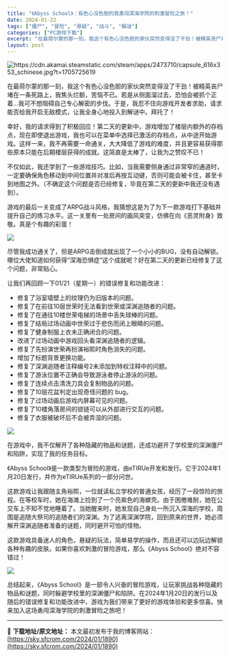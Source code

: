 ```yaml
---
title: "《Abyss School》：有色心没色胆的我勇闯深海学院的刺激冒险之旅！"
date: 2024-01-22
tags: ["僵尸", "冒险", "悬疑", "战斗", "解谜"]
categories: ["PC游戏下载"]
excerpt: "在最荷尔蒙的那一刻，我这个有色心没色胆的家伙突然变得没了干劲！被精英丧尸堵在一条死路上，我焦头烂额，苦恼不已。若是从侧面溜过去，恐怕会被抓个正着…我可不想阻碍自己专心解密的步伐。于是，我忍不住向游戏开发者求助，请求能否给我开启无敌模式，让我全身心地投入到解谜中。拜托了！ 幸好，我的请求得到了积极回应&hellip;"
layout: post
---
```


<img class="loaded aligncenter" src="https://cdn.akamai.steamstatic.com/steam/apps/2473710/capsule_616x353_schinese.jpg?t=1705725619" alt="https://cdn.akamai.steamstatic.com/steam/apps/2473710/capsule_616x353_schinese.jpg?t=1705725619" data-original="https://cdn.akamai.steamstatic.com/steam/apps/2473710/capsule_616x353_schinese.jpg?t=1705725619" />

在最荷尔蒙的那一刻，我这个有色心没色胆的家伙突然变得没了干劲！被精英丧尸堵在一条死路上，我焦头烂额，苦恼不已。若是从侧面溜过去，恐怕会被抓个正着…我可不想阻碍自己专心解密的步伐。于是，我忍不住向游戏开发者求助，请求能否给我开启无敌模式，让我全身心地投入到解谜中。拜托了！

幸好，我的请求得到了积极回应！第二天的更新中，游戏增加了楼层内额外的存档点，现在即使退出游戏，我也可以在菜单中选择已激活的存档点，从中途开始游戏。这样一来，我不再需要一命通关，大大降低了游戏的难度，并且更容易获得那些原本只能在后期楼层获得的成就。这简直是太棒了，让我为之赞叹不已！

不仅如此，我还学到了一些游戏技巧。比如，当我需要侧身通过非常窄的通道时，一定要确保角色移动到中间位置并对准后再按互动键，否则可能会被卡住，甚至卡到地图之外。（不确定这个问题是否已经修复，毕竟在第二天的更新中我还没有遇到）。

游戏的最后一关变成了ARPG战斗风格，我猜想这是为了为下一款游戏打下基础并提升自己的练习水平。这一关里有一处房间的画风突变，仿佛在向《恶灵附身》致敬。真是个有趣的彩蛋！

<img class="loaded aligncenter" src="https://cdn.akamai.steamstatic.com/steam/apps/2473710/ss_1507fd61bcd5b1a5f2f9787c29b938d304b15117.1920x1080.jpg?t=1705725619" data-original="https://cdn.akamai.steamstatic.com/steam/apps/2473710/ss_1507fd61bcd5b1a5f2f9787c29b938d304b15117.1920x1080.jpg?t=1705725619" />

尽管我成功通关了，但是ARPG击倒成就出现了一个小小的BUG，没有自动解锁。哪位大佬知道如何获得“深海恐惧症”这个成就呢？好在第二天的更新已经修复了这个问题，非常贴心。

让我们再回顾一下01/21（星期一）的错误修复和功能改进：

- 修复了浴室墙壁上的纹理仍为旧版本的问题。
- 修复了在前往10层世荣时无法看到世荣或深渊追随者的问题。
- 修复了在通往10楼世荣电梯的场景中丢失球棒的问题。
- 修复了结局过场动画中世荣过于悲伤而闭上眼睛的问题。
- 修复了健身制服上衣未正确闭合的问题。
- 改进了过场动画中游戏回头看深渊追随者的逻辑。
- 修复了先扮演世荣再扮演裕熙时角色消失的问题。
- 增加了标题背景更换功能。
- 修复了深渊追随者注释编号2未添加到特权注释中的问题。
- 修复了游泳位置不正确会导致游泳者停止游泳的问题。
- 修复了连续点击清洗刀具会复制物品的问题。
- 修复了10层花盆判定出现奇怪问题的 bug。
- 修复了过场动画后游戏内屏幕可见的问题。
- 修复了10楼角落房间的锁链可以从外部进行交互的问题。
- 修复了衣服被破坏后不会被弄湿的问题。

<img class="loaded" src="https://cdn.akamai.steamstatic.com/steam/apps/2473710/ss_910004a49cde73cf6742e6b0e9f742b9d01429d6.1920x1080.jpg?t=1705725619" data-original="https://cdn.akamai.steamstatic.com/steam/apps/2473710/ss_910004a49cde73cf6742e6b0e9f742b9d01429d6.1920x1080.jpg?t=1705725619" />

在游戏中，我不仅解开了各种隐藏的物品和谜题，还成功避开了学校里的深渊僵尸和陷阱，实现了我的任务目标。

《Abyss School》是一款类型为冒险的游戏，由eTIRUe开发和发行。它于2024年1月20日发行，并作为eTIRUe系列的一部分问世。

这款游戏让我跟随主角裕熙，一位就读私立学校的普通女孩，经历了一段惊险的旅程。在等校车时，她在海滩上捡到了一个亮紫色的海螺壳。由于困倦难耐，她在公交车上不知不觉地睡着了。当她醒来时，她发现自己身处一所沉入深海的学校，周围是追随大祭司的追随者们的深渊。为了逃离深渊学院，回到原来的世界，她必须解开深渊追随者准备的谜题，同时避开可怕的怪物。

这款游戏具备迷人的角色，悬疑的玩法，简单易学的操作，而且还可以边玩边解锁各种有趣的皮肤。如果你喜欢刺激的冒险游戏，那么《Abyss School》绝对不容错过！

<img class="loaded" src="https://cdn.akamai.steamstatic.com/steam/apps/2473710/ss_d9fd7249901290dec6643dfbea72780a078876d1.1920x1080.jpg?t=1705725619" data-original="https://cdn.akamai.steamstatic.com/steam/apps/2473710/ss_d9fd7249901290dec6643dfbea72780a078876d1.1920x1080.jpg?t=1705725619" />

总结起来，《Abyss School》是一部令人兴奋的冒险游戏，让玩家挑战各种隐藏的物品和谜题，同时躲避学校里的深渊僵尸和陷阱。在2024年1月20日的发行以及随后的错误修复和功能改进中，游戏为我们带来了更好的游戏体验和更多惊喜。快来加入这场勇闯深海学院的刺激冒险之旅吧！

---
📖 **下载地址/原文地址：** 本文最初发布于我的博客网站：[https://sky.sfcrom.com/2024/01/1890](https://sky.sfcrom.com/2024/01/1890)
